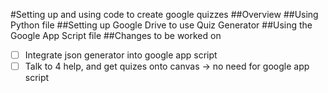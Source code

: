 #Setting up and using code to create google quizzes
##Overview
##Using Python file
##Setting up Google Drive to use Quiz Generator
##Using the Google App Script file
##Changes to be worked on
- [ ] Integrate json generator into google app script
- [ ] Talk to 4 help, and get quizes onto canvas -> no need for google app script 
